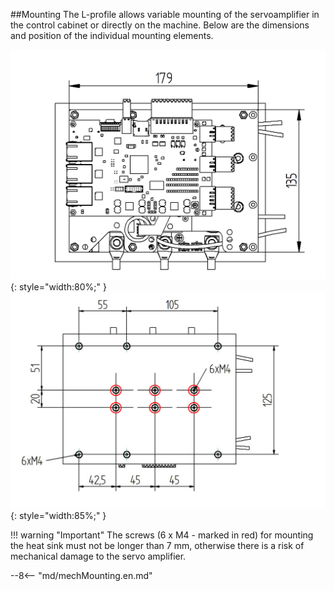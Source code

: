 ##Mounting
The L-profile allows variable mounting of the servoamplifier in the control cabinet or directly on the machine.
Below are the dimensions and position of the individual mounting elements.

![TGZ-S-48-100/250 Mounting Top](../img/mounting1.jpg){: style="width:80%;" }
![GZ-S-48-100/250 Mounting Bot](../img/mounting2.svg){: style="width:85%;" }

!!! warning "Important"
	The screws (6 x M4 - marked in red) for mounting the heat sink must not be longer than 7 mm, otherwise there is a risk of mechanical damage to the servo amplifier.

--8<-- "md/mechMounting.en.md"


<!--
##Distance
For the TGZ-S-48-50/100 servo it is recommended to keep a minimum horizontal distance between the individual devices of at least 10 mm, the recommended vertical distance is at least 50 mm.

![TGZ-S-48-50/100 Distance](../../../../source/img/placement1.png)
-->
